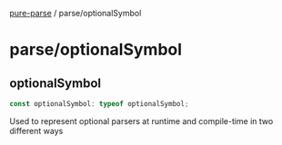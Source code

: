 [pure-parse](../modules.md) / parse/optionalSymbol

# parse/optionalSymbol

## optionalSymbol

```ts
const optionalSymbol: typeof optionalSymbol;
```

Used to represent optional parsers at runtime and compile-time in two different ways
